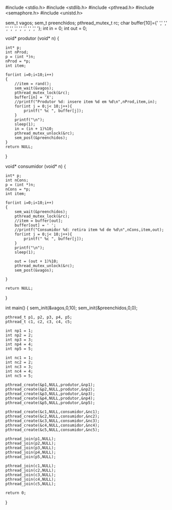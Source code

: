 #include <stdio.h>
#include <stdlib.h>
#include <pthread.h>
#include <semaphore.h>
#include <unistd.h>

sem_t vagos;
sem_t preenchidos;
pthread_mutex_t rc;
char buffer[10]={' ',' ',' ',' ',' ',' ',' ',' ',' ',' '};
int in = 0;
int out = 0;

void* produtor (void* n)
{

    int* p;
    int nProd;
    p = (int *)n;
    nProd = *p;
    int item;

    for(int i=0;i<10;i++)
    {
        //item = rand();
        sem_wait(&vagos);
        pthread_mutex_lock(&rc);
        buffer[in] = 'X';
        //printf("Produtor %d: insere item %d em %d\n",nProd,item,in);
        for(int j = 0;j< 10;j++){
            printf(" %c ", buffer[j]);
        }
        printf("\n");
        sleep(1);
        in = (in + 1)%10;
        pthread_mutex_unlock(&rc);
        sem_post(&preenchidos);
    }
    return NULL;
}


void* consumidor (void* n)
{

    int* p;
    int nCons;
    p = (int *)n;
    nCons = *p;
    int item;

    for(int i=0;i<10;i++)
    {
        sem_wait(&preenchidos);
        pthread_mutex_lock(&rc);
        //item = buffer[out];
        buffer[out] = ' ';
        //printf("Consumidor %d: retira item %d de %d\n",nCons,item,out);
        for(int j = 0;j< 10;j++){
            printf(" %c ", buffer[j]);
        }
        printf("\n");
        sleep(1);

        out = (out + 1)%10;
        pthread_mutex_unlock(&rc);
        sem_post(&vagos);

    }

    return NULL;
}



int main()
{
    sem_init(&vagos,0,10);
    sem_init(&preenchidos,0,0);

    pthread_t p1, p2, p3, p4, p5;
    pthread_t c1, c2, c3, c4, c5;

    int np1 = 1;
    int np2 = 2;
    int np3 = 3;
    int np4 = 4;
    int np5 = 5;

    int nc1 = 1;
    int nc2 = 2;
    int nc3 = 3;
    int nc4 = 4;
    int nc5 = 5;

    pthread_create(&p1,NULL,produtor,&np1);
    pthread_create(&p2,NULL,produtor,&np2);
    pthread_create(&p3,NULL,produtor,&np3);
    pthread_create(&p4,NULL,produtor,&np4);
    pthread_create(&p5,NULL,produtor,&np5);

    pthread_create(&c1,NULL,consumidor,&nc1);
    pthread_create(&c2,NULL,consumidor,&nc2);
    pthread_create(&c3,NULL,consumidor,&nc3);
    pthread_create(&c4,NULL,consumidor,&nc4);
    pthread_create(&c5,NULL,consumidor,&nc5);

    pthread_join(p1,NULL);
    pthread_join(p2,NULL);
    pthread_join(p3,NULL);
    pthread_join(p4,NULL);
    pthread_join(p5,NULL);

    pthread_join(c1,NULL);
    pthread_join(c2,NULL);
    pthread_join(c3,NULL);
    pthread_join(c4,NULL);
    pthread_join(c5,NULL);

    return 0;
}
